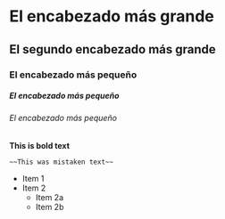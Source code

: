 # El encabezado más grande
## El segundo encabezado más grande
### El encabezado más pequeño
##### El encabezado más pequeño
###### El encabezado más pequeño
**This is bold text**

	~~This was mistaken text~~
  
* Item 1
* Item 2
  * Item 2a
  * Item 2b
